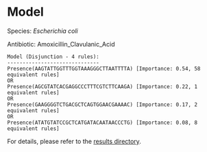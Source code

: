 
# Model

Species: *Escherichia coli*

Antibiotic: Amoxicillin_Clavulanic_Acid

```
Model (Disjunction - 4 rules):
------------------------------
Presence(AAGTATTGGTTTGGTAAAGGGCTTAATTTTA) [Importance: 0.54, 58 equivalent rules]
OR
Presence(AGCGTATCACGAGGCCCTTTCGTCTTCAAGA) [Importance: 0.22, 1 equivalent rules]
OR
Presence(GAAGGGGTCTGACGCTCAGTGGAACGAAAAC) [Importance: 0.17, 2 equivalent rules]
OR
Presence(ATATGTATCCGCTCATGATACAATAACCCTG) [Importance: 0.08, 8 equivalent rules]

```

For details, please refer to the [results directory](../../../../../results/scm_b/escherichia%20coli/amoxicillin_clavulanic_acid/repeat_8/).

